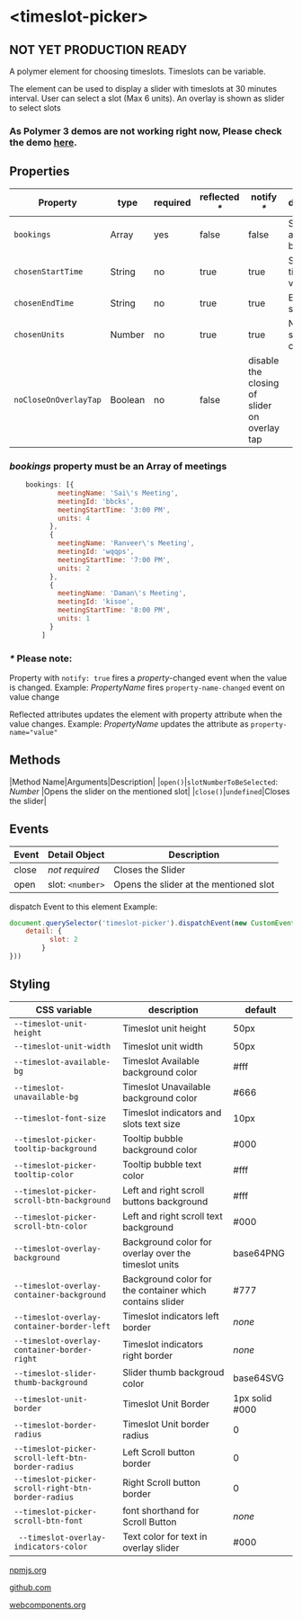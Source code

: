# \<timeslot-picker\>

## NOT YET PRODUCTION READY
A polymer element for choosing timeslots. Timeslots can be variable.

The element can be used to display a slider with timeslots at 30 minutes interval. User can select a slot (Max 6 units).
An overlay is shown as slider to select slots

### As Polymer 3 demos are not working right now, Please check the demo [here](https://timeslot-picker.stackblitz.io).

## Properties


|Property|type|required|reflected _\*_|notify _\*_|description|
|----|---|--|--|--|--|
|`bookings`|Array|yes|false|false|Set of slots already booked |
|`chosenStartTime`|String|no|true|true|Starting time slot value|
|`chosenEndTime`|String|no|true|true|Ending time slot value|
|`chosenUnits`|Number|no|true|true|Number of slots chosen|
|`noCloseOnOverlayTap`|Boolean|no|false|disable the closing of slider on overlay tap|



### _bookings_ property must be an Array of meetings

```javascript  
    bookings: [{
            meetingName: 'Sai\'s Meeting',
            meetingId: 'bbcks',
            meetingStartTime: '3:00 PM',
            units: 4
          },
          {
            meetingName: 'Ranveer\'s Meeting',
            meetingId: 'wqqps',
            meetingStartTime: '7:00 PM',
            units: 2
          },
          {
            meetingName: 'Daman\'s Meeting',
            meetingId: 'kisoe',
            meetingStartTime: '8:00 PM',
            units: 1
          }
        ]
```



### _\*_ Please note: ###
Property with `notify: true` fires a _property_-changed event when the value is changed.
    Example: *PropertyName* fires `property-name-changed` event on value change

Reflected attributes updates the element with property attribute when the value changes.
    Example: *PropertyName* updates the attribute as `property-name="value"`

## Methods
|Method Name|Arguments|Description|
|`open()`|`slotNumberToBeSelected`: _Number_ |Opens the slider on the mentioned slot|
|`close()`|`undefined`|Closes the slider|

## Events

|Event|Detail Object|Description|
|--|--|--|
|close| _not required_ |Closes the Slider|
|open|slot: `<number>`|Opens the slider at the mentioned slot|

dispatch Event to this element
Example:
```javascript
document.querySelector('timeslot-picker').dispatchEvent(new CustomEvent('open', {
    detail: {
          slot: 2
        }
}))
```

## Styling ##

|CSS variable|description|default|
|-|-|-|
|`--timeslot-unit-height`|Timeslot unit height|50px|
|`--timeslot-unit-width`|Timeslot unit width|50px|
|`--timeslot-available-bg`|Timeslot Available background color| #fff|
|`--timeslot-unavailable-bg`|Timeslot Unavailable background color| #666|
|`--timeslot-font-size`|Timeslot indicators and slots text size| 10px|
|`--timeslot-picker-tooltip-background`|Tooltip bubble background color| #000|
|`--timeslot-picker-tooltip-color`|Tooltip bubble text color| #fff|
|`--timeslot-picker-scroll-btn-background`|Left and right scroll buttons background| #fff|
|`--timeslot-picker-scroll-btn-color`|Left and right scroll text background| #000|
|`--timeslot-overlay-background`| Background color for overlay over the timeslot units| base64PNG|
|`--timeslot-overlay-container-background`| Background color for the container which contains slider| #777|
|`--timeslot-overlay-container-border-left`|Timeslot indicators left border| _none_ |
|`--timeslot-overlay-container-border-right`|Timeslot indicators right border| _none_ |
|`--timeslot-slider-thumb-background`|Slider thumb backgroud color| base64SVG |
|`--timeslot-unit-border`|Timeslot Unit Border|1px solid #000|
|`--timeslot-border-radius`|Timeslot Unit border radius|0|
|`--timeslot-picker-scroll-left-btn-border-radius`|Left Scroll button border| 0 |
|`--timeslot-picker-scroll-right-btn-border-radius`|Right Scroll button border| 0 |
|`--timeslot-picker-scroll-btn-font`|font shorthand for Scroll Button|_none_|
|` --timeslot-overlay-indicators-color`|Text color for text in overlay slider|#000|

[npmjs.org][1]

[github.com][2]

[webcomponents.org][3]


[1]: https://www.npmjs.com/package/timeslot-picker
[2]: https://github.com/DamandeepS/timeslot-picker
[3]: https://www.webcomponents.org/element/timeslot-picker
